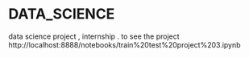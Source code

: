 # DATA_SCIENCE
 data science project , internship . to see the project  http://localhost:8888/notebooks/train%20test%20project%203.ipynb
